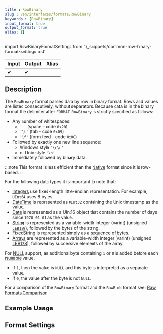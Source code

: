 ```yaml
---
title : RowBinary
slug : /en/interfaces/formats/RowBinary
keywords : [RowBinary]
input_format: true
output_format: true
alias: []
---
```


import RowBinaryFormatSettings from './_snippets/common-row-binary-format-settings.md'

| Input | Output | Alias |
|-------|--------|-------|
| ✔     | ✔      |       |

## Description

The `RowBinary` format parses data by row in binary format. 
Rows and values are listed consecutively, without separators. 
Because data is in the binary format the delimiter after `FORMAT RowBinary` is strictly specified as follows: 

- Any number of whitespaces:
  - `' '` (space - code `0x20`)
  - `'\t'` (tab - code `0x09`)
  - `'\f'` (form feed - code `0x0C`) 
- Followed by exactly one new line sequence:
  - Windows style `"\r\n"` 
  - or Unix style `'\n'`
- Immediately followed by binary data.

:::note
This format is less efficient than the [Native](../Native.md) format since it is row-based.
:::

For the following data types it is important to note that:

- [Integers](../../../sql-reference/data-types/int-uint.md) use fixed-length little-endian representation. For example, `UInt64` uses 8 bytes.
- [DateTime](../../../sql-reference/data-types/datetime.md) is represented as `UInt32` containing the Unix timestamp as the value.
- [Date](../../../sql-reference/data-types/date.md) is represented as a UInt16 object that contains the number of days since `1970-01-01` as the value.
- [String](../../../sql-reference/data-types/string.md) is represented as a variable-width integer (varint) (unsigned [`LEB128`](https://en.wikipedia.org/wiki/LEB128)), followed by the bytes of the string.
- [FixedString](../../../sql-reference/data-types/fixedstring.md) is represented simply as a sequence of bytes.
- [Arrays](../../../sql-reference/data-types/array.md) are represented as a variable-width integer (varint) (unsigned [LEB128](https://en.wikipedia.org/wiki/LEB128)), followed by successive elements of the array.

For [NULL](/docs/en/sql-reference/syntax.md/#null-literal) support, an additional byte containing `1` or `0` is added before each [Nullable](/docs/en/sql-reference/data-types/nullable.md) value. 
- If `1`, then the value is `NULL` and this byte is interpreted as a separate value. 
- If `0`, the value after the byte is not `NULL`.

For a comparison of the `RowBinary` format and the `RawBlob` format see: [Raw Formats Comparison](../RawBLOB.md/#raw-formats-comparison)

## Example Usage

## Format Settings

<RowBinaryFormatSettings/>